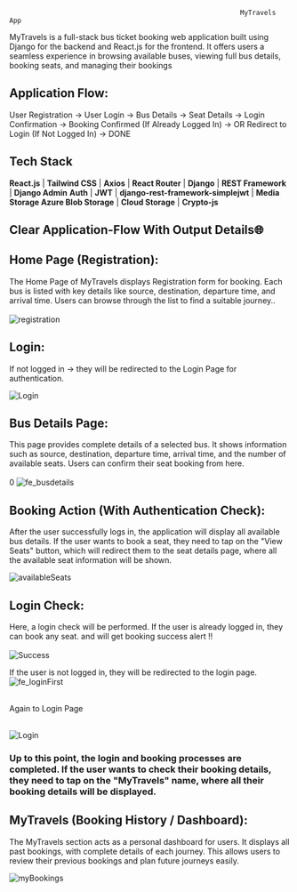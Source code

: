                                                               MyTravels App

MyTravels is a full-stack bus ticket booking web application built using Django for the backend and React.js for the frontend. It offers users a seamless experience in browsing available buses, viewing full bus details, booking seats, and managing their bookings

## Application Flow:
User Registration → User Login → Bus Details → Seat Details → Login Confirmation → Booking Confirmed (If Already Logged In) → OR Redirect to Login (If Not Logged In) → DONE



## Tech Stack
**React.js** | **Tailwind CSS** | **Axios** | **React Router** | **Django** | **REST Framework** | **Django Admin** **Auth** | **JWT** | **django-rest-framework-simplejwt** | **Media Storage	Azure Blob Storage** | **Cloud Storage** | **Crypto-js**

## Clear Application-Flow With Output Details🌐

## Home Page (Registration):
The Home Page of MyTravels displays Registration form for booking. Each bus is listed with key details like source, destination, departure time, and arrival time. Users can browse through the list to find a suitable journey.. <br> <br>
  ![registration](https://github.com/user-attachments/assets/a3d552f9-7654-47e5-bcea-9ef6f9f15762)


## Login:
If not logged in → they will be redirected to the Login Page for authentication.

  ![Login](https://github.com/user-attachments/assets/1672b711-3dce-4cac-9237-840a15e67b01)

## Bus Details Page:
This page provides complete details of a selected bus. It shows information such as source, destination, departure time, arrival time, and the number of available seats. Users can confirm their seat booking from here. <br> <br>0
  ![fe_busdetails](https://github.com/user-attachments/assets/643c120a-9c40-4a6c-9393-038e69b0dcdd)



## Booking Action (With Authentication Check):
After the user successfully logs in, the application will display all available bus details. If the user wants to book a seat, they need to tap on the "View Seats" button, which will redirect them to the seat details page, where all the available seat information will be shown.

  ![availableSeats](https://github.com/user-attachments/assets/01388d51-75fe-48f3-9eb2-1c036974fcf8)

  ## Login Check:
   Here, a login check will be performed. If the user is already logged in, they can book any seat. and will get  booking success alert !!
   <br> <br>
   ![Success](https://github.com/user-attachments/assets/39131189-b4ad-4ef3-9615-f47605d4ed0a)

   If the user is not logged in, they will be redirected to the login page.
   ![fe_loginFirst](https://github.com/user-attachments/assets/f39fa37d-ba56-47a1-85a0-a30e67e535d3) <br> <br>

  Again to Login Page <br> <br>

  ![Login](https://github.com/user-attachments/assets/1672b711-3dce-4cac-9237-840a15e67b01)

 ### Up to this point, the login and booking processes are completed. If the user wants to check their booking details, they need to tap on the "MyTravels" name, where all their booking details will be displayed.


## MyTravels (Booking History / Dashboard):
  The MyTravels section acts as a personal dashboard for users. It displays all past bookings, with complete details of each journey. This allows users to review their previous bookings and plan future journeys easily.

  ![myBookings](https://github.com/user-attachments/assets/c5f5c734-ff5a-4a8f-8646-46f2314800a3)

